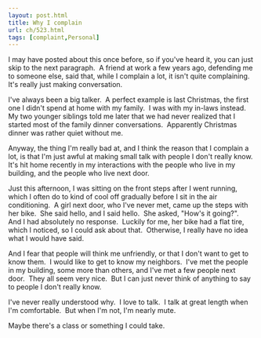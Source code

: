 ```yaml
---
layout: post.html
title: Why I complain
url: ch/523.html
tags: [complaint,Personal]
---
```

I may have posted about this once before, so if you've heard it, you can just skip to the next paragraph.  A friend at work a few years ago, defending me to someone else, said that, while I complain a lot, it isn't quite complaining.  It's really just making conversation.

I've always been a big talker.  A perfect example is last Christmas, the first one I didn't spend at home with my family.  I was with my in-laws instead.  My two younger siblings told me later that we had never realized that I started most of the family dinner conversations.  Apparently Christmas dinner was rather quiet without me.

Anyway, the thing I'm really bad at, and I think the reason that I complain a lot, is that I'm just awful at making small talk with people I don't really know.  It's hit home recently in my interactions with the people who live in my building, and the people who live next door.

Just this afternoon, I was sitting on the front steps after I went running, which I often do to kind of cool off gradually before I sit in the air conditioning.  A girl next door, who I've never met, came up the steps with her bike.  She said hello, and I said hello.  She asked, "How's it going?".  And I had absolutely no response.  Luckily for me, her bike had a flat tire, which I noticed, so I could ask about that.  Otherwise, I really have no idea what I would have said.

And I fear that people will think me unfriendly, or that I don't want to get to know them.  I would like to get to know my neighbors.  I've met the people in my building, some more than others, and I've met a few people next door.  They all seem very nice.  But I can just never think of anything to say to people I don't really know.

I've never really understood why.  I love to talk.  I talk at great length when I'm comfortable.  But when I'm not, I'm nearly mute.

Maybe there's a class or something I could take.
